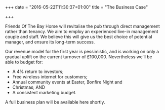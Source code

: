 +++
date = "2016-05-22T11:30:37+01:00"
title = "The Business Case"

+++

Friends Of The Bay Horse will revitalise the pub through direct management rather than tenancy. We aim to employ an experienced live-in management couple and staff.  We believe this will give us the best choice of potential manager, and ensure its long-term success.

Our revenue model for the first year is pessimistic, and is working on only a gradual uplift on the current turnover of £100,000. Nevertheless we’ll be able to budget for:

* A 4% return to investors;
* Free wireless internet for customers;
* Annual community events at Easter, Bonfire Night and
* Christmas; AND
* A consistent marketing budget.

A full business plan will be available here shortly.

